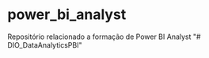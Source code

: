 # power_bi_analyst

Repositório relacionado a formação de Power BI Analyst
"# DIO_DataAnalyticsPBI" 
